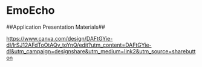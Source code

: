 # EmoEcho

##Application Presentation Materials##

https://www.canva.com/design/DAFtGYie-dI/lrSJ12AFdToOtAQv_toYnQ/edit?utm_content=DAFtGYie-dI&utm_campaign=designshare&utm_medium=link2&utm_source=sharebutton
